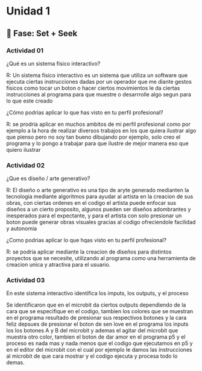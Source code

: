# Unidad 1

## 🔎 Fase: Set + Seek

### Actividad 01

¿Qué es un sistema físico interactivo? 

R: Un sistema fisico interactivo es un sistema que utiliza un software que ejecuta ciertas instrucciones dadas por un operador que me diante gestos fisicos como tocar un boton o hacer ciertos movimientos le da ciertas instrucciones al programa para que muestre o desarrrolle algo segun para lo que este creado

¿Cómo podrías aplicar lo que has visto en tu perfil profesional?

R: se prodria aplicar en muchos ambitos de mi perfil profesional como por ejemplo a la hora de realizar diversos trabajos en los que quiera ilustrar algo que pienso pero no soy tan bueno dibujando por ejemplo, solo creo el programa y lo pongo a trabajar para que ilustre de mejor manera eso que quiero ilustrar

### Actividad 02

¿Que es diseño / arte generativo?

R: El diseño o arte generativo es una tipo de aryte generado medianten la tecnologia mediante algoritmos para ayudar al artista en la creacion de sus obras, con ciertas ordenes en el codigo el artista puede enfocar sus diseños a un cierto proposito, algunos pueden ser diseños adombrantes y inesperados para el expectante, y para el artista con solo presionar un boton puede generar obras visuales gracias al codigo ofreciendole facilidad y autonomia

¿Como podrias aplicar lo que hqas visto en tu perfil profesional?

R: se podria aplicar mediante la creacion de diseños para distintos proyectos que se necesite, utilizando al programa como una herramienta de creacion unica y atractiva para el usuario.

### Actividad 03

En este sistema interactivo identifica los imputs, los outputs, y el proceso

Se identificaron que en el microbit da ciertos outputs dependiendo de la cara que se especifique en el codigo, tambien los colores que se muestran en el programa resultado de presionar sus respectivos botones y la cara feliz depsues de presionar el boton de sen love en el programa
los inputs los los botones A y B del microbit y ademas el agitar del microbit que muestra otro color, tambien el boton de dar amor en el programa p5
y el proceso es nada mas y nada menos que el codigo que ejecutamos en p5 y en el editor del microbit con el cual por ejemplo le damos las instrucciones al microbit de que cara mostrar y el codigo ejecuta y procesa todo lo demas.
